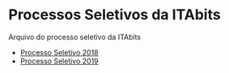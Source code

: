 # Processos Seletivos da ITAbits

Arquivo do processo seletivo da ITAbits

- [Processo Seletivo 2018](https://github.com/ITAbits/processo-seletivo/blob/master/processo-2018.md)
- [Processo Seletivo 2019](https://github.com/ITAbits/processo-seletivo/blob/master/processo-2019.md)
